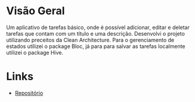 # Visão Geral

Um aplicativo de tarefas básico, onde é possível adicionar, editar e deletar tarefas que contam com um título e uma descrição. Desenvolvi o projeto utilizando preceitos da Clean Architecture. Para o gerenciamento de estados utilizei o package Bloc, já para para salvar as tarefas localmente utilizei o package Hive.

# Links

* [Repositório](https://github.com/Rafael-N-Moura/ToDo-App)
